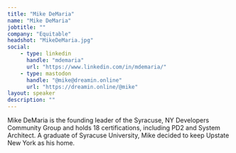 ```yaml
---
title: "Mike DeMaria"
name: "Mike DeMaria"
jobtitle: ""
company: "Equitable"
headshot: "MikeDeMaria.jpg"
social:
    - type: linkedin
      handle: "mdemaria"
      url: "https://www.linkedin.com/in/mdemaria/"
    - type: mastodon
      handle: "@mike@dreamin.online"
      url: "https://dreamin.online/@mike"
layout: speaker
description: ""
---
```


Mike DeMaria is the founding leader of the Syracuse, NY Developers Community Group and holds 18 certifications, including PD2 and System Architect.  A graduate of Syracuse University, Mike decided to keep Upstate New York as his home.
